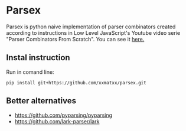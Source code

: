 # Parsex

Parsex is python naive implementation of parser combinators created according to instructions in Low Level JavaScript's Youtube video serie "Parser Combinators From Scratch". You can see it [here.](https://www.youtube.com/watch?v=6oQLRhw5Ah0&list=PLP29wDx6QmW5yfO1LAgO8kU3aQEj8SIrU)




## Instal instruction
Run in comand line:
```
pip install git+https://github.com/xxmatxx/parsex.git
```
## Better alternatives
- https://github.com/pyparsing/pyparsing
- https://github.com/lark-parser/lark
